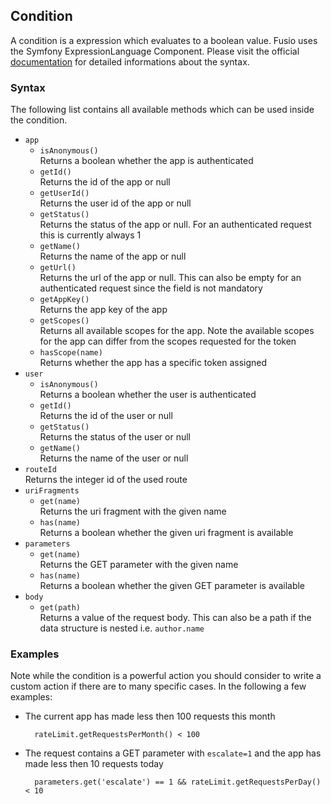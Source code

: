 
## Condition

A condition is a expression which evaluates to a boolean value. Fusio uses the
Symfony ExpressionLanguage Component. Please visit the official [documentation] 
for detailed informations about the syntax.

### Syntax

The following list contains all available methods which can be used inside the 
condition.

 * `app`  
   * `isAnonymous()`  
     Returns a boolean whether the app is authenticated
   * `getId()`  
     Returns the id of the app or null
   * `getUserId()`  
     Returns the user id of the app or null
   * `getStatus()`  
     Returns the status of the app or null. For an authenticated request this is 
     currently always 1
   * `getName()`  
     Returns the name of the app or null
   * `getUrl()`  
     Returns the url of the app or null. This can also be empty for an 
     authenticated request since the field is not mandatory
   * `getAppKey()`  
     Returns the app key of the app
   * `getScopes()`  
     Returns all available scopes for the app. Note the available scopes for the
     app can differ from the scopes requested for the token
   * `hasScope(name)`  
     Returns whether the app has a specific token assigned
 * `user`  
   * `isAnonymous()`  
     Returns a boolean whether the user is authenticated
   * `getId()`  
     Returns the id of the user or null
   * `getStatus()`  
     Returns the status of the user or null
   * `getName()`  
     Returns the name of the user or null
 * `routeId`  
   Returns the integer id of the used route
 * `uriFragments`  
   * `get(name)`  
     Returns the uri fragment with the given name
   * `has(name)`  
     Returns a boolean whether the given uri fragment is available
 * `parameters`  
   * `get(name)`  
     Returns the GET parameter with the given name
   * `has(name)`  
     Returns a boolean whether the given GET parameter is available
 * `body`  
   * `get(path)`  
     Returns a value of the request body. This can also be a path if the data
     structure is nested i.e. `author.name`

### Examples

Note while the condition is a powerful action you should consider to write a
custom action if there are to many specific cases. In the following a few 
examples:

* The current app has made less then 100 requests this month

        rateLimit.getRequestsPerMonth() < 100

* The request contains a GET parameter with <code>escalate=1</code> and the app 
  has made less then 10 requests today

        parameters.get('escalate') == 1 && rateLimit.getRequestsPerDay() < 10

[documentation]: http://symfony.com/doc/current/components/expression_language/introduction.html